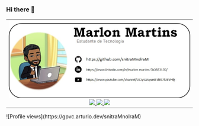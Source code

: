 ### Hi there 👋

<!--
**snitraMnolraM/snitraMnolraM** is a ✨ _special_ ✨ repository because its `README.md` (this file) appears on your GitHub profile.

Here are some ideas to get you started:

- 🔭 I’m currently working on ...
- 🌱 I’m currently learning ...
- 👯 I’m looking to collaborate on ...
- 🤔 I’m looking for help with ...
- 💬 Ask me about ...
- 📫 How to reach me: ...
- 😄 Pronouns: ...
- ⚡ Fun fact: ...
-->


<table>
  <td align="center">
    <div>
    <img width="700"  src= "https://github.com/snitraMnolraM/HTML_CSS/blob/main/assinatura2.png">
    <a href="https://github.com/snitraMnolraM">
    <img height="180em" src="https://github-readme-stats.vercel.app/api?username=snitraMnolraM&show_icons=true&theme=dark&include_all_commits=true&count_private=true"/>
    <img height="180em" src="https://github-readme-stats.vercel.app/api/top-langs/?username=snitraMnolraM&layout=compact&langs_count=7&theme=dark"/>
    <img width="700"  src= "https://metrics.lecoq.io/snitraMnolraM">
      </div>
  </td>
</table>
![Profile views](https://gpvc.arturio.dev/snitraMnolraM)  
